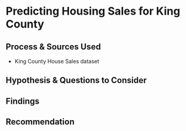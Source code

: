 # Predicting Housing Sales for King County

## Process & Sources Used
  - King County House Sales dataset
  
  
## Hypothesis & Questions to Consider

  
## Findings
  

## Recommendation
